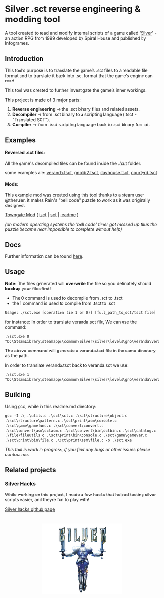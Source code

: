 

# Silver .sct reverse engineering & modding tool

A tool created to read and modify internal scripts of a game called '[Silver](https://en.wikipedia.org/wiki/Silver_(video_game))' - an action RPG from 1999 developed by Spiral House and published by Infogrames.


## Introduction

This tool’s purpose is to translate the game’s .sct files to a readable file format and to translate it back into .sct format that the game’s engine can read.

This tool was created to further investigate the game’s inner workings.

This project is made of 3 major parts:
1. **Reverse engineering** -> the .sct binary files and related assets.
2. **Decompiler** -> from .sct binary to a scripting language (.tsct - "Translated SCT").
3. **Compiler** -> from .tsct scripting language back to .sct binary format.

## Examples

#### Reversed .sct files:
All the game's decompiled files can be found inside the [./out](./out) folder.

some examples are:
[veranda.tsct](./out/veranda.tsct), [gnolib2.tsct](./out/gnolib2.tsct), [davhouse.tsct](./out/davhouse.tsct), [courtyrd.tsct](./out/courtyrd.tsct)


#### Mods:
This example mod was created using this tool thanks to a steam user @theruler.
it makes Rain's "bell code" puzzle to work as it was originally designed. 

[Towngate Mod](./out/mods/easier_bell_pwd)  ( [tsct](./out/mods/easier_bell_pwd/towngate.tsct) | [sct](./out/mods/easier_bell_pwd/towngate.sct) | [readme](./out/mods/easier_bell_pwd/how%20to%20use.txt) )

_(on modern operating systems the 'bell code' timer got messed up thus the puzzle became near impossible to complete without help)_



## Docs
Further information can be found [here](./docs/index.md).

## Usage
**Note:** The files generated will **overwrite** the file so you definately should **backup** your files first!
- The 0 command is used to decompile from .sct to .tsct
- the 1 command is used to compile from .tsct to .sct

```
Usage: ./sct.exe [operation (ie 1 or 0)] [full_path_to_sct/tsct file]
```
for instance:
In order to translate veranda.sct file, We can use the command:
```
.\sct.exe 0 "D:\SteamLibrary\steamapps\common\Silver\silver\levels\gno\veranda\veranda.sct"
```
The above command will generate a veranda.tsct file in the same directory as the path.

In order to translate veranda.tsct back to veranda.sct we use:
```
.\sct.exe 1 "D:\SteamLibrary\steamapps\common\Silver\silver\levels\gno\veranda\veranda.tsct"
```

## Building

Using gcc, while in this readme.md directory:

```
gcc -I .\ .\utils.c .\sct\sct.c .\sct\structure\object.c .\sct\structure\pattern.c .\sct\print\asm\console.c .\sct\game\gamefunc.c .\sct\convert\convert.c .\sct\convert\asm\sctasm.c .\sct\convert\bin\sctbin.c .\sct\catalog.c .\file\fileutils.c .\sct\print\bin\console.c .\sct\game\gamevar.c .\sct\print\bin\file.c .\sct\print\asm\file.c -o .\sct.exe
```

_This tool is work in progress, if you find any bugs or other issues please contact me._

## Related projects
### Silver Hacks
While working on this project, I made a few hacks that helped testing silver scripts easier, and theyre fun to play with!

[Silver hacks github page](https://github.com/nadavshemesh/silver-hacks)

#

<p align="center">
    <img align="center" src="./docs/img/silver_alpha.png" height="230" width="260" />
</p>

